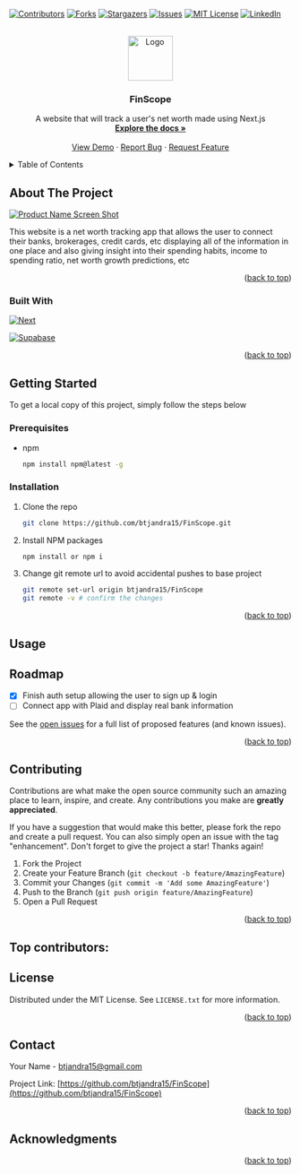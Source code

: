 <a id="readme-top"></a>
[![Contributors][contributors-shield]][contributors-url]
[![Forks][forks-shield]][forks-url]
[![Stargazers][stars-shield]][stars-url]
[![Issues][issues-shield]][issues-url]
[![MIT License][license-shield]][license-url]
[![LinkedIn][linkedin-shield]][linkedin-url]

<!-- PROJECT LOGO -->
<br />
<div align="center">
  <a href="https://github.com/github_username/repo_name">
    <img src="images/logo.png" alt="Logo" width="80" height="80">
  </a>

<h3 align="center">FinScope</h3>
  <p align="center">
    A website that will track a user's net worth made using Next.js
    <br />
    <a href="https://github.com/github_username/repo_name"><strong>Explore the docs »</strong></a>
    <br />
    <br />
    <a href="https://github.com/github_username/repo_name">View Demo</a>
    ·
    <a href="https://github.com/github_username/repo_name/issues/new?labels=bug&template=bug-report---.md">Report Bug</a>
    ·
    <a href="https://github.com/github_username/repo_name/issues/new?labels=enhancement&template=feature-request---.md">Request Feature</a>
  </p>
</div>



<!-- TABLE OF CONTENTS -->
<details>
  <summary>Table of Contents</summary>
  <ol>
    <li>
      <a href="#about-the-project">About The Project</a>
      <ul>
        <li><a href="#built-with">Built With</a></li>
      </ul>
    </li>
    <li>
      <a href="#getting-started">Getting Started</a>
      <ul>
        <li><a href="#prerequisites">Prerequisites</a></li>
        <li><a href="#installation">Installation</a></li>
      </ul>
    </li>
    <li><a href="#usage">Usage</a></li>
    <li><a href="#roadmap">Roadmap</a></li>
    <li><a href="#contributing">Contributing</a></li>
    <li><a href="#license">License</a></li>
    <li><a href="#contact">Contact</a></li>
    <li><a href="#acknowledgments">Acknowledgments</a></li>
  </ol>
</details>



<!-- ABOUT THE PROJECT -->
## About The Project

[![Product Name Screen Shot][product-screenshot]](https://example.com)

This website is a net worth tracking app that allows the user to connect their banks, brokerages, credit cards, etc displaying all of the information in one place and also giving insight into their spending habits, income to spending ratio, net worth growth predictions, etc 

<p align="right">(<a href="#readme-top">back to top</a>)</p>

### Built With
[![Next][Next.js]][Next-url]

[![Supabase][Supabase]][Supabase-url]

<p align="right">(<a href="#readme-top">back to top</a>)</p>

<!-- GETTING STARTED -->
## Getting Started
To get a local copy of this project, simply follow the steps below

### Prerequisites

* npm
  
  ```sh
  npm install npm@latest -g
  ```

### Installation
1. Clone the repo
   ```sh
   git clone https://github.com/btjandra15/FinScope.git
   ```
3. Install NPM packages
   ```sh
   npm install or npm i
   ```
   
5. Change git remote url to avoid accidental pushes to base project
   ```sh
   git remote set-url origin btjandra15/FinScope
   git remote -v # confirm the changes
   ```

<p align="right">(<a href="#readme-top">back to top</a>)</p>

<!-- USAGE EXAMPLES -->
## Usage

<!--Use this space to show useful examples of how a project can be used. Additional screenshots, code examples and demos work well in this space. You may also link to more resources.

_For more examples, please refer to the [Documentation](https://example.com)_

<p align="right">(<a href="#readme-top">back to top</a>)</p>

<!-- ROADMAP -->
## Roadmap

- [X] Finish auth setup allowing the user to sign up & login
- [ ] Connect app with Plaid and display real bank information

See the [open issues](https://github.com/btjandra15/FinScope/issues) for a full list of proposed features (and known issues).

<p align="right">(<a href="#readme-top">back to top</a>)</p>

<!-- CONTRIBUTING -->
## Contributing

Contributions are what make the open source community such an amazing place to learn, inspire, and create. Any contributions you make are **greatly appreciated**.

If you have a suggestion that would make this better, please fork the repo and create a pull request. You can also simply open an issue with the tag "enhancement".
Don't forget to give the project a star! Thanks again!

1. Fork the Project
2. Create your Feature Branch (`git checkout -b feature/AmazingFeature`)
3. Commit your Changes (`git commit -m 'Add some AmazingFeature'`)
4. Push to the Branch (`git push origin feature/AmazingFeature`)
5. Open a Pull Request

<p align="right">(<a href="#readme-top">back to top</a>)</p>

## Top contributors:

<!-- <a href="https://github.com/github_username/repo_name/graphs/contributors">
  <img src="https://contrib.rocks/image?repo=github_username/repo_name" alt="contrib.rocks image" />
</a>

<!-- LICENSE -->
## License
Distributed under the MIT License. See `LICENSE.txt` for more information.

<p align="right">(<a href="#readme-top">back to top</a>)</p>



<!-- CONTACT -->
## Contact
Your Name - btjandra15@gmail.com

Project Link: [https://github.com/btjandra15/FinScope](https://github.com/btjandra15/FinScope)

<p align="right">(<a href="#readme-top">back to top</a>)</p>

<!-- ACKNOWLEDGMENTS -->
## Acknowledgments

<p align="right">(<a href="#readme-top">back to top</a>)</p>

<!-- MARKDOWN LINKS & IMAGES -->
<!-- https://www.markdownguide.org/basic-syntax/#reference-style-links -->
[contributors-shield]: https://img.shields.io/github/contributors/btjandra15/FinScope.svg?style=for-the-badge
[contributors-url]: https://github.com/btjandra15/FinScope/graphs/contributors
[forks-shield]: https://img.shields.io/github/forks/btjandra15/FinScope.svg?style=for-the-badge
[forks-url]: https://github.com/btjandra15/FinScope/network/members
[stars-shield]: https://img.shields.io/github/stars/btjandra15/FinScope.svg?style=for-the-badge
[stars-url]: https://github.com/btjandra15/FinScope/stargazers
[issues-shield]: https://img.shields.io/github/issues/btjandra15/FinScope.svg?style=for-the-badge
[issues-url]: https://github.com/btjandra15/FinScope/issues
[license-shield]: https://img.shields.io/github/license/btjandra15/FinScope.svg?style=for-the-badge
[license-url]: https://github.com/btjandra15/FinScope/blob/main/LICENSE.txt
[linkedin-shield]: https://img.shields.io/badge/-LinkedIn-black.svg?style=for-the-badge&logo=linkedin&colorB=555
[linkedin-url]: https://linkedin.com/in/btjandra15
[product-screenshot]: images/screenshot.png
[Next.js]: https://img.shields.io/badge/next.js-000000?style=for-the-badge&logo=nextdotjs&logoColor=white
[Next-url]: https://nextjs.org/
[Supabase]: https://shields.io/badge/supabase-black?logo=supabase&style=for-the-badge
[Supabase-url]: https://supabase.com/
